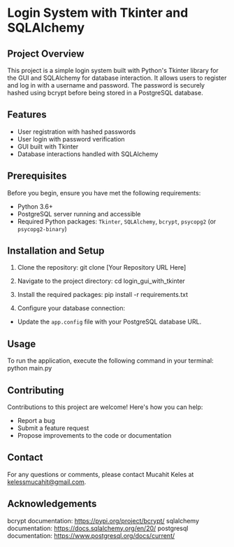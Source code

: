 # Login System with Tkinter and SQLAlchemy

## Project Overview
This project is a simple login system built with Python's Tkinter library for the GUI and SQLAlchemy for database interaction. It allows users to register and log in with a username and password. The password is securely hashed using bcrypt before being stored in a PostgreSQL database.

## Features
- User registration with hashed passwords
- User login with password verification
- GUI built with Tkinter
- Database interactions handled with SQLAlchemy

## Prerequisites
Before you begin, ensure you have met the following requirements:
- Python 3.6+
- PostgreSQL server running and accessible
- Required Python packages: `Tkinter`, `SQLAlchemy`, `bcrypt`, `psycopg2` (or `psycopg2-binary`)

## Installation and Setup
1. Clone the repository:
git clone [Your Repository URL Here]

2. Navigate to the project directory:
cd login_gui_with_tkinter


3. Install the required packages:
pip install -r requirements.txt


4. Configure your database connection:
- Update the `app.config` file with your PostgreSQL database URL.

## Usage
To run the application, execute the following command in your terminal:
python main.py

## Contributing
Contributions to this project are welcome! Here's how you can help:
- Report a bug
- Submit a feature request
- Propose improvements to the code or documentation


## Contact
For any questions or comments, please contact Mucahit Keles at kelessmucahit@gmail.com.

## Acknowledgements
bcrypt documentation: https://pypi.org/project/bcrypt/
sqlalchemy documentation: https://docs.sqlalchemy.org/en/20/
postgresql documentation: https://www.postgresql.org/docs/current/
